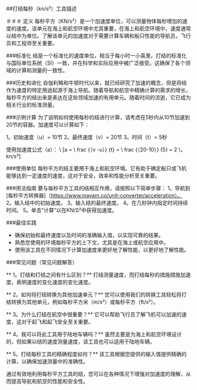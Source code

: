 ##打结每秒（kn/s²）工具描述

＃＃＃ 定义
每秒平方（KN/s²）是一个加速度单位，可以测量物体每秒增加的速度的速度。该单元在海上和航空环境中尤其重要，在海上和航空环境中，速度通常以结中为单位。了解该单元的加速度对于需要计算车辆和船只性能的导航员，飞行员和工程师至关重要。

###标准化
结是一个标准化的速度单位，相当于每小时一小英里。打结的标准化与国际单位系统（SI）一致，并在科学和实际应用中被广泛接受。这确保了各个领域的计算和测量的一致性。

###历史和进化
自伽利略和牛顿时代以来，就已经研究了加速的概念，但是将结作为速度的特定用途起源于海上导航。随着导航和航空中精确计算的需求的增长，每秒平方的结出来是表达在这些领域加速的有用单元。随着时间的流逝，它已成为相关行业的标准测量。

###示例计算
为了说明如何使用每秒的结进行计算，请考虑在5秒内从10节加速到20节的容器。加速度可以计算如下：

1。初始速度（u）= 10节
2。最终速度（v）= 20节
3。时间（t）= 5秒

使用加速度公式（a）：
\ [a = \ frac {（v -u）} {t} = \ frac {（20-10）} {5} = 2 \，kn/s²\]

###使用单位
每秒平方的结主要用于海上和航空环境。它有助于确定船只或飞机能够达到一定速度的速度，这对于安全，效率和性能分析至关重要。

###用法指南
要与每秒平方工具的结相互作用，请按照以下简单步骤：
1。导航到[每秒平方转换器]（https://www.inayam.co/unit-converter/acceleration）。
2。输入结中的初始速度。
3。输入结的最终速度。
4。在几秒钟内指定时间持续时间。
5。单击“计算”以在KN/S²中获得加速度。

###最佳实践
- 确保初始和最终速度以及时间的准确输入值，以实现可靠的结果。
- 熟悉您使用的环境每秒平方的上下文，尤其是在海上或航空应用中。
- 使用该工具在不同情况下计算加速度来更好地了解性能，以更好地了解性能。

###常见问题（常见问题解答）

** 1。打结和打结之间有什么区别？**
打结测量速度，而打结每秒的措施措施加速度，表明速度的变化速度的变化速度。

** 2。如何将打结转换为其他加速单元？**
您可以使用我们的转换工具轻松将打结转换为其他单元，例如每秒平方米（m/s²）或每秒平方（ft/s²）。

** 3。为什么打结在航空中很重要？**
它可以帮助飞行员了解飞机可以加速的速度，这对于起飞和起飞安全至关重要。

** 4。我可以将此工具用于陆地车辆吗？**
虽然主要是为海上和航空环境设计的，但如果以结的速度测量速度，该工具也可以适用于陆地车辆。

** 5。打结每秒工具的精确程度如何？**
该工具根据您提供的输入值提供精确的计算，以确保加速测量中的准确性。

通过有效地利用每秒平方工具的结，您可以在各种情况下增强对加速度的理解，从而提高导航和航空的性能和安全性。